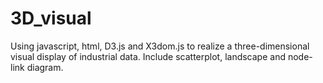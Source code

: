 # 3D_visual
Using javascript, html, D3.js and X3dom.js to realize a three-dimensional visual display of industrial data.
Include scatterplot, landscape and node-link diagram.
